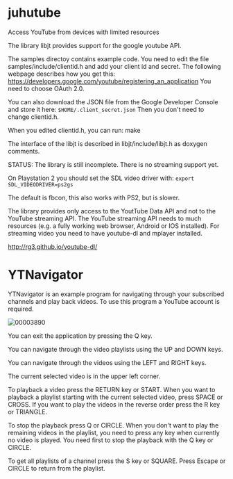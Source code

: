 # juhutube

Access YouTube from devices with limited resources

The library libjt provides support for the google youtube API.

The samples directoy contains example code. You need to edit the file
samples/include/clientid.h and add your client id and secret.
The following webpage describes how you get this:
https://developers.google.com/youtube/registering_an_application
You need to choose OAuth 2.0.

You can also download the JSON file from the Google Developer Console and
store it here: `$HOME/.client_secret.json`
Then you don't need to change clientid.h.

When you edited clientid.h, you can run:
make

The interface of the libjt is described in libjt/include/libjt.h as
doxygen comments.

STATUS: The library is still incomplete. There is no streaming support yet.

On Playstation 2 you should set the SDL video driver with:
`export SDL_VIDEODRIVER=ps2gs`

The default is fbcon, this also works with PS2, but is slower.

The library provides only access to the YoutTube Data API and not to the
YouTube streaming API. The YouTube streaming API needs to much resources (e.g.
a fully working web browser, Android or IOS installed). For streaming video you
need to have youtube-dl and mplayer installed.

http://rg3.github.io/youtube-dl/

# YTNavigator
YTNavigator is an example program for navigating through your subscribed
channels and play back videos. To use this program a YouTube account is
required.

![00003890](https://cloud.githubusercontent.com/assets/1646215/4089109/0e13e3f6-2f67-11e4-86d5-c396299a192e.png)

You can exit the application by pressing the Q key.

You can navigate through the video playlists using the UP and DOWN keys.

You can navigate through the videos using the LEFT and RIGHT keys.

The current selected video is in the upper left corner.

To playback a video press the RETURN key or START. When you want to playback a
playlist starting with the current selected video, press SPACE or CROSS.
If you want to play the videos in the reverse order press the R key or TRIANGLE.

To stop the playback press Q or CIRCLE. When you don't want to play the remaining videos
in the playlist, you need to press any key when currently no video is played.
You need first to stop the playback with the Q key or CIRCLE.

To get all playlists of a channel press the S key or SQUARE. Press Escape or CIRCLE
to return from the playlist.
